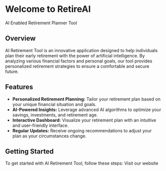 # Welcome to RetireAI

AI Enabled Retirement Planner Tool

## Overview
AI Retirement Tool is an innovative application designed to help individuals plan their early retirement with the power of artificial intelligence. By analyzing various financial factors and personal goals, our tool provides personalized retirement strategies to ensure a comfortable and secure future.

## Features
- **Personalized Retirement Planning:** Tailor your retirement plan based on your unique financial situation and goals.
- **AI-Powered Insights:** Leverage advanced AI algorithms to optimize your savings, investments, and retirement age.
- **Interactive Dashboard:** Visualize your retirement plan with an intuitive and user-friendly interface.
- **Regular Updates:** Receive ongoing recommendations to adjust your plan as your circumstances change.

## Getting Started
To get started with AI Retirement Tool, follow these steps:
Visit our website
